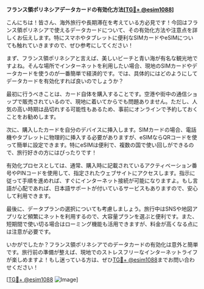 **フランス領ポリネシアデータカードの有効化方法[[TG💪+ @esim1088](https://t.me/s/esim1088)]**

こんにちは！皆さん、海外旅行や長期滞在を考えている方必見です！今回はフランス領ポリネシアで使えるデータカードについて、その有効化方法や注意点を詳しくお伝えします。特にスマホやタブレットに便利なSIMカードやeSIMについても触れていきますので、ぜひ参考にしてください！

まず、フランス領ポリネシアと言えば、美しいビーチと青い海が有名な観光地ですよね。そんな場所でインターネットを利用したい場合、現地のSIMカードやデータカードを使うのが一番簡単で経済的です。では、具体的にはどのようにしてデータカードを有効化すれば良いのでしょうか？

最初に行うべきことは、カード自体を購入することです。空港や街中の通信ショップで販売されているので、現地に着いてからでも問題ありません。ただし、人気の高い時期は品切れする可能性もあるため、事前にオンラインで予約しておくことをお勧めします。

次に、購入したカードを自分のデバイスに挿入します。SIMカードの場合、電話機やタブレットに物理的に挿入する必要がありますが、eSIMならQRコードを使って簡単に設定できます。特にeSIMは便利で、複数の国で使い回しができるので、旅行好きの方にはぴったりです！

有効化プロセスとしては、通常、購入時に記載されているアクティベーション番号やPINコードを使用して、指定されたウェブサイトにアクセスします。指示に従って手順を進めれば、すぐにインターネット接続が可能になりますよ。もし言語が心配であれば、日本語サポートが付いているサービスもありますので、安心して利用できます。

最後に、データプランの選択についても考慮しましょう。旅行中はSNSや地図アプリなど頻繁にネットを利用するので、大容量プランを選ぶと便利です。また、短期間で使い切る場合はローミング機能も活用できますが、料金が高くなる点には注意が必要です。

いかがでしたか？フランス領ポリネシアでのデータカードの有効化は意外と簡単です。旅行前の準備が整えば、現地でのストレスフリーなインターネットライフが楽しめますよ！もし迷っている方は、ぜひ[TG💪+ @esim1088](https://t.me/s/esim1088)までお問い合わせください！

[[TG💪+ @esim1088](https://t.me/s/esim1088) ![Image](https://i.postimg.cc/Y0z9fWf4/image.png)]